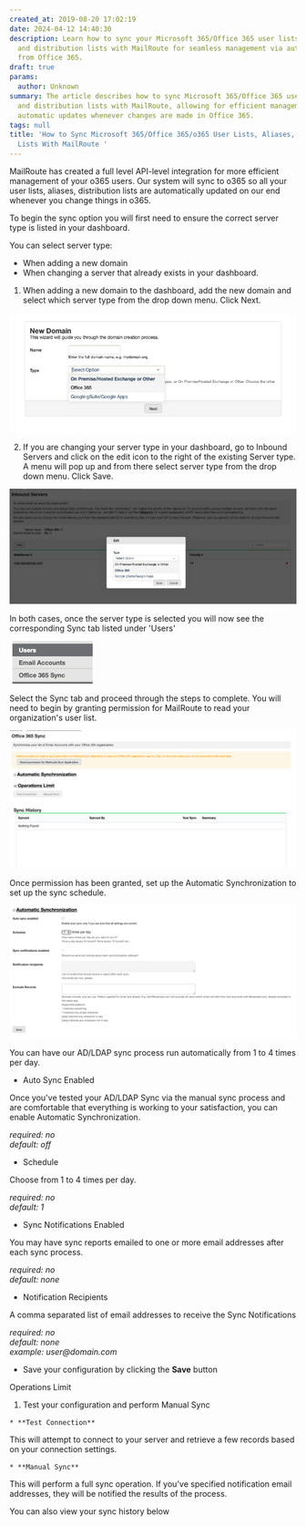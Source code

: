 ```yaml
---
created_at: 2019-08-20 17:02:19
date: 2024-04-12 14:40:30
description: Learn how to sync your Microsoft 365/Office 365 user lists, aliases,
  and distribution lists with MailRoute for seamless management via automatic updates
  from Office 365.
draft: true
params:
  author: Unknown
summary: The article describes how to sync Microsoft 365/Office 365 user lists, aliases,
  and distribution lists with MailRoute, allowing for efficient management through
  automatic updates whenever changes are made in Office 365.
tags: null
title: 'How to Sync Microsoft 365/Office 365/o365 User Lists, Aliases, and Distribution
  Lists With MailRoute '
---
```



MailRoute has created a full level API-level integration for more efficient
management of your o365 users. Our system will sync to o365 so all your user
lists, aliases, distribution lists are automatically updated on our end
whenever you change things in o365.

To begin the sync option you will first need to ensure the correct server type
is listed in your dashboard.

You can select server type:

  * When adding a new domain
  * When changing a server that already exists in your dashboard.

1) When adding a new domain to the dashboard, add the new domain and select
which server type from the drop down menu. Click Next.

![Screen_Shot_2019-08-20_at_9.21.16_AM.png](screen_shot_2019-08-20_at_92116_am.png)

2) If you are changing your server type in your dashboard, go to Inbound
Servers and click on the edit icon to the right of the existing Server type. A
menu will pop up and from there select server type from the drop down menu.
Click Save.

![Screen_Shot_2019-08-20_at_9.36.34_AM.png](screen_shot_2019-08-20_at_93634_am.png)

In both cases, once the server type is selected you will now see the
corresponding Sync tab listed under 'Users'

![Screen_Shot_2019-08-20_at_9.26.05_AM.png](screen_shot_2019-08-20_at_92605_am.png)

Select the Sync tab and proceed through the steps to complete. You will need
to begin by granting permission for MailRoute to read your organization's user
list.

![Screen_Shot_2019-08-20_at_9.27.52_AM.png](screen_shot_2019-08-20_at_92752_am.png)

Once permission has been granted, set up the Automatic Synchronization to set
up the sync schedule.

![Screen_Shot_2019-08-20_at_1.30.50_PM.png](screen_shot_2019-08-20_at_13050_pm.png)

You can have our AD/LDAP sync process run automatically from 1 to 4 times per
day.

  * Auto Sync Enabled 

Once you've tested your AD/LDAP Sync via the manual sync process and are
comfortable that everything is working to your satisfaction, you can enable
Automatic Synchronization.

_required: no_  
 _default: off_

  * Schedule 

Choose from 1 to 4 times per day.

_required: no_  
 _default: 1_

  * Sync Notifications Enabled 

You may have sync reports emailed to one or more email addresses after each
sync process.

_required: no_  
 _default: none_

  * Notification Recipients 

A comma separated list of email addresses to receive the Sync Notifications

_required: no_  
 _default: none_  
 _example: user@domain.com_

  * Save your configuration by clicking the **Save** button

Operations Limit

  1. Test your configuration and perform Manual Sync 

    * **Test Connection**

This will attempt to connect to your server and retrieve a few records based
on your connection settings.

    * **Manual Sync**

This will perform a full sync operation. If you've specified notification
email addresses, they will be notified the results of the process.

You can also view your sync history below


